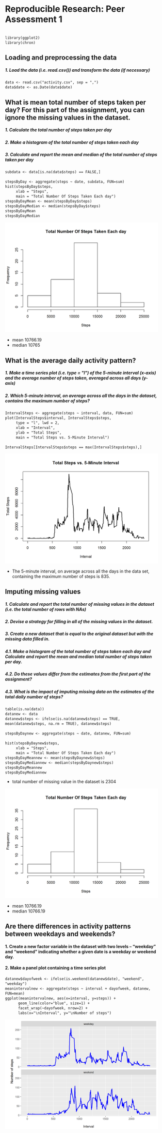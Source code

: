 # Reproducible Research: Peer Assessment 1

```{r}

library(ggplot2)
library(chron)
```

## Loading and preprocessing the data
##### 1. Load the data (i.e. read.csv()) and transform the data (if necessary)

```{r}
data <- read.csv("activity.csv", sep = ",")
data$date <- as.Date(data$date)
```

## What is mean total number of steps taken per day? For this part of the assignment, you can ignore the missing values in the dataset.
##### 1. Calculate the total number of steps taken per day
##### 2. Make a histogram of the total number of steps taken each day
##### 3. Calculate and report the mean and median of the total number of steps taken per day

```{r}
subdata <- data[is.na(data$steps) == FALSE,]

stepsByDay <- aggregate(steps ~ date, subdata, FUN=sum)
hist(stepsByDay$steps,  
     xlab = "Steps", 
     main = "Total Number Of Steps Taken Each day")
stepsByDayMean <- mean(stepsByDay$steps)
stepsByDayMedian <- median(stepsByDay$steps)
stepsByDayMean
stepsByDayMedian	
```
![plot of chunk pic1](/pic1.png)

* mean 10766.19
* median 10765


## What is the average daily activity pattern?
##### 1. Make a time series plot (i.e. type = "l") of the 5-minute interval (x-axis) and the average number of steps taken, averaged across all days (y-axis)
##### 2. Which 5-minute interval, on average across all the days in the dataset, contains the maximum number of steps? 

```{r}
IntervalSteps <- aggregate(steps ~ interval, data, FUN=sum)
plot(IntervalSteps$interval, IntervalSteps$steps, 
     type = "l", lwd = 2,
     xlab = "Interval", 
     ylab = "Total Steps",
     main = "Total Steps vs. 5-Minute Interval")
	 
IntervalSteps[IntervalSteps$steps == max(IntervalSteps$steps),]
```
![plot of chunk pic2](/pic2.png)

* The 5-minute interval, on average across all the days in the data set, containing the maximum number of steps is 835.

## Imputing missing values
##### 1. Calculate and report the total number of missing values in the dataset (i.e. the total number of rows with NAs)
##### 2. Devise a strategy for filling in all of the missing values in the dataset.
##### 3. Create a new dataset that is equal to the original dataset but with the missing data filled in.
##### 4.1. Make a histogram of the total number of steps taken each day and Calculate and report the mean and median total number of steps taken per day.
##### 4.2. Do these values differ from the estimates from the first part of the assignment?
##### 4.3. What is the impact of imputing missing data on the estimates of the total daily number of steps?

```{r}
table(is.na(data))
datanew <- data
datanew$steps <- ifelse(is.na(datanew$steps) == TRUE,  mean(datanew$steps, na.rm = TRUE), datanew$steps)

stepsByDaynew <- aggregate(steps ~ date, datanew, FUN=sum)

hist(stepsByDaynew$steps,  
     xlab = "Steps", 
     main = "Total Number Of Steps Taken Each day")
stepsByDayMeannew <- mean(stepsByDaynew$steps)
stepsByDayMediannew <- median(stepsByDaynew$steps)
stepsByDayMeannew
stepsByDayMediannew
```
* total number of missing value in the dataset is 2304

![plot of chunk pic3](/pic3.png)

* mean 10766.19
* median 10766.19

## Are there differences in activity patterns between weekdays and weekends?
#### 1. Create a new factor variable in the dataset with two levels – “weekday” and “weekend” indicating whether a given date is a weekday or weekend day.
#### 2. Make a panel plot containing a time series plot

```{r}
datanew$dayofweek <- ifelse(is.weekend(datanew$date), "weekend", "weekday")
meanintervalnew <- aggregate(steps ~ interval + dayofweek, datanew, FUN=mean)
ggplot(meanintervalnew, aes(x=interval, y=steps)) + 
      geom_line(color="blue", size=1) + 
      facet_wrap(~dayofweek, nrow=2) +
      labs(x="\nInterval", y="\nNumber of steps")
```
![plot of chunk pic4](/pic4.png)
